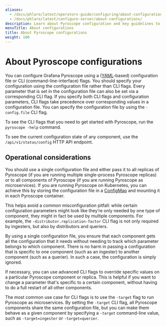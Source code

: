 ```yaml
---
aliases:
  - /docs/phlare/latest/operators-guide/configuring/about-configurations/
  - /docs/phlare/latest/configure-server/about-configurations/
description: Learn about Pyroscope configuration and key guidelines to consider.
menuTitle: About configurations
title: About Pyroscope configurations
weight: 100
---
```


# About Pyroscope configurations

You can configure Grafana Pyroscope using a ([YAML](https://en.wikipedia.org/wiki/YAML)-based) configuration file or CLI (command-line-interface) flags.
You should specify your configuration using the configuration file rather than CLI flags.
Every parameter that is set in the configuration file can also be set via a corresponding CLI flag.
If you specify both CLI flags and configuration parameters, CLI flags take precedence over corresponding values in a configuration file.
You can specify the configuration file by using the `-config.file` CLI flag.

To see the CLI flags that you need to get started with Pyroscope, run the `pyroscope -help` command.

To see the current configuration state of any component, use the `/api/v1/status/config` HTTP API endpoint.

## Operational considerations

You should use a single configuration file and either pass it to all replicas of Pyroscope (if you are running multiple single-process Pyroscope replicas) or to all components of Pyroscope (if you are running Pyroscope as microservices).
If you are running Pyroscope on Kubernetes, you can achieve this by storing the configuration file in a [ConfigMap](https://kubernetes.io/docs/concepts/configuration/configmap/) and mounting it in each Pyroscope container.

This helps avoid a common misconfiguration pitfall: while certain configuration parameters might look like they’re only needed by one type of component, they might in fact be used by multiple components.
For example, the `-distributor.replication-factor` CLI flag is not only required by ingesters, but also by distributors and queriers.

By using a single configuration file, you ensure that each component gets all the configuration that it needs without needing to track which parameter belongs to which component.
There is no harm in passing a configuration that is specific to one component (such as an ingester) to another component (such as a querier).
In such a case, the configuration is simply ignored.

If necessary, you can use advanced CLI flags to override specific values on a particular Pyroscope component or replica.
This is helpful if you want to change a parameter that's specific to a certain component, without having to do a full restart of all other components.

The most common use case for CLI flags is to use the `-target` flag to run Pyroscope as microservices.
By setting the `-target` CLI flag, all Pyroscope components share the same configuration file, but you can make them behave as a given component by specifying a `-target` command-line value, such as `-target=ingester` or `-target=querier`.

